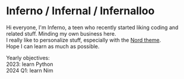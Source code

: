 # Inferno / Infernal / Infernalloo
Hi everyone, I'm Inferno, a teen who recently started liking coding and related stuff. Minding my own business here.<br>
I really like to personalize stuff, especially with the [Nord theme](https://www.nordtheme.com/). <br>
Hope I can learn as much as possible.<br>

Yearly objectives:<br>
2023: learn Python<br>
2024 Q1: learn Nim<br>

<link rel="stylesheet" type="text/css" href="https://github.com/Infernalloo/custom-github-theme/blob/main/style.css">
